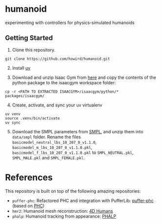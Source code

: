 # humanoid

experimenting with controllers for physics-simulated humanoids

## Getting Started

1. Clone this repository.

```
git clone https://github.com/howird/humanoid.git
```

2. Install
   [uv](https://docs.astral.sh/uv/getting-started/installation/#installation-methods)

3. Download and unzip Isaac Gym from
   [here](https://developer.nvidia.com/isaac-gym) and copy the contents of the
   python package to the isaacgym workspace folder:

```
cp -r <PATH TO EXTRACTED ISAACGYM>/isaacgym/python/* packages/isaacgym/
```

4. Create, activate, and sync your uv virtualenv

```
uv venv
source .venv/bin/activate
uv sync
```

5. Download the SMPL parameters from [SMPL](https://smpl.is.tue.mpg.de/), and
   unzip them into `data/smpl` folder. Rename the files
   `basicmodel_neutral_lbs_10_207_0_v1.1.0`,
   `basicmodel_m_lbs_10_207_0_v1.1.0.pkl`,
   `basicmodel_f_lbs_10_207_0_v1.1.0.pkl` to `SMPL_NEUTRAL.pkl`, `SMPL_MALE.pkl`
   and `SMPL_FEMALE.pkl`.

# References

This repository is built on top of the following amazing repositories:

- `puffer-phc`: Refactored PHC and integration with PufferLib:
  [puffer-phc](https://github.com/kywch/puffer-phc) (based on
  [PHC](https://github.com/zhengyiLuo/phc))
- `hmr2`: Humanoid mesh reconstruction:
  [4D Humans](https://github.com/shubham-goel/4D-Humans)
- `phalp`: Humanoid tracking from appearance:
  [PHALP](https://github.com/brjathu/PHALP)
